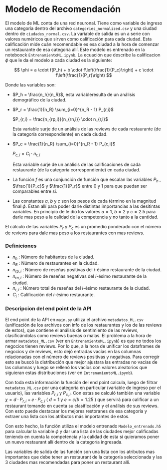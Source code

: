 # Modelo de Recomendación

El modelo de ML conta de una red neuronal. Tiene como variable de ingreso una categoría dentro del archivo `categories_normalized.csv` y una ciudad dentro de `ciudades_normal.csv`. La variable de salida es un a serie con valores numéricos que sirven como calificación para cada ciudad. Esta calificación mide cuán recomendable es esa ciudad a la hora de comenzar un restaurante de esa categoría allí. Este modelo es entrenado en la noteboock `EntrenamientoML.ipynb`. La ecuación que describe la calificacion $\phi$ que le da el modelo a cada ciudad es la siguiente:

$$
\phi = a \cdot f(P_h) + b \cdot f\left(\frac{1}{P_c}\right) + c \cdot f\left(\frac{1}{P_r}\right)
$$

Donde las variables son:

- $P_h = \frac{n_h}{n_R}$, esta variableresulta de un análisis demográfico de la ciudad. 

- $P_r = \frac{1}{n_R} \sum_{i=0}^{n_R - 1} P_{r,i}$
  
  $P_{r,i} = \frac{n_{rp,i}}{n_{rn,i}} \cdot n_{r,i}$

  Esta variable surje de un análisis de las reviews de cada restaurante (de la categoría correspondiente) en cada ciudad.

- $P_c = \frac{1}{n_R} \sum_{i=0}^{n_R - 1} P_{c,i}$
  
  $P_{c,i} = C_i \cdot n_{r,i}$

  Esta variable surje de un análisis de las calificaciones de cada restaurante (de la categoría correspondiente) en cada ciudad.

- La función $f$ es una conjunción de función que escalan las variables $P_h$ , $\frac{1}{P_c}$ y $\frac{1}{P_r}$ entre 0 y 1 para que puedan ser comparables entre si.
- Las constantes $a$, $b$ y $c$ son los pesos de cada término en la magnitud final $\phi$. Estan allí para poder darle distintas importancias a las desitintas variables. En principio de le dio los valores $a=1$, $b=2$ y $c=2.5$ para darle mas peso a la calidad de la competencia y no tanto a la cantidad.

El cálculo de las variables $P_r$ y $P_c$ es un promedio ponderado con el número de reviews para dale mas peso a los restaurantes con mas reviews. 

### Definiciones  
 
- $n_h$ : Número de habitantes de la ciudad.
- $n_R$ : Número de restaurantes en la ciudad.
- $n_{rp,i}$ : Número de reseñas positivas del $i$-ésimo restaurante de la ciudad.
- $n_{rn,i}$ : Número de reseñas negativas del $i$-ésimo restaurante de la ciudad.
- $n_{r,i}$ : Número total de reseñas del $i$-ésimo restaurante de la ciudad.
- $C_i$ : Calificación del $i$-ésimo restaurante.

### Descripcion del end point de la API

El end point de la API en `main.py` utiliza el archivo `metadatos_ML.csv` (unificación de los archivos con info de los restaurantes y los de las reviews de estos), que contiene el análisis de sentimiento de las reviews, clasificándolas como reviews buenas o malas. El problema a la hora de armar `metadatos_ML.csv` (ver en `EntrenamientoML.ipynb`) es que no todos los negocios tienen reviews. Por lo que, a la hora de unificar los dataframes de negocios y de reviews, esto dejó entradas vacías en las columnas relacionadas con el número de reviews positivas y negativas. Para corregir esto se buscó la distribución que mejor ajustara las entradas no vacías de las columnas y luego se rellenó los vacíos con valores aleatorios que siguieran estas distribuciones (ver en `EntrenamientoML.ipynb`). 

Con toda esta información la función del end point calcula, luego de filtrar `metadatos_ML.csv` por una categoría en particular (variable de ingreso por el usuario), las variables $P_{r,i}$ y $P_{c,i}$. Con estas se calculó también una variable $\chi=d \cdot P_{r,i}+e \cdot P_{c,i}$ ( $d=1$ y $e=c/b=1.25$ ) que servirá para calificar a un restaurant tomando en cuenta su clasificación y el análisis de sus reviews. Con esto puede destacaar los mejores restoranes de esa categoría y extraer una lista con los atributos más importantes de estos. 

Con esto hecho, la función utiliza el modelo entrenado `Modelo_entrenado.h5` para calcular la variable $\phi$ y dar una lista de las ciudades mejor calificadas teniendo en cuenta la competencia y la calidad de esta si quieramos poner un nuevo restaurant allí dentro de la categoría ingresada. 

Las variables de salida de las función son una lista con los atributos mas importantes que debe tener un restaurant de la categoría seleccionada y las 3 ciudades mas recomendadas para poner un restaurant allí. 

 
